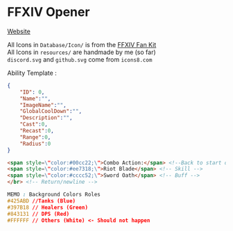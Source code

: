 # FFXIV Opener

[Website](https://aho-senpai.github.io/FFXIVOpener/)

All Icons in `Database/Icon/` is from the [FFXIV Fan Kit](https://na.finalfantasyxiv.com/lodestone/special/fankit/icon/)  
All Icons in `resources/` are handmade by me (so far)  
`discord.svg` and `github.svg` come from `icons8.com`

Ability Template :
```json
{
    "ID": 0,
    "Name":"",
    "ImageName":"",
    "GlobalCoolDown":"",
    "Description":"",
    "Cast":0,
    "Recast":0,
    "Range":0,
    "Radius":0
}
```
```html
<span style=\"color:#00cc22;\">Combo Action:</span> <!--Back to start of line : combo bonus or duration ... -->
<span style=\"color:#ee7318;\">Riot Blade</span> <!-- Skill -->
<span style=\"color:#cccc52;\">Sword Oath</span> <!-- Buff -->
</br> <!-- Return/newline -->
```
```css
MEMO : Background Colors Roles
#425ABD //Tanks (Blue)
#397B18 // Healers (Green)
#843131 // DPS (Red)
#FFFFFF // Others (White) <- Should not happen
```